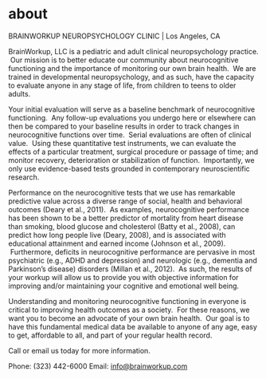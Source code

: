 # about

BRAINWORKUP NEUROPSYCHOLOGY CLINIC | Los Angeles, CA

BrainWorkup, LLC is a pediatric and adult clinical neuropsychology practice.  Our mission is to better educate our community about neurocognitive functioning and the importance of monitoring our own brain health.  We are trained in developmental neuropsychology, and as such, have the capacity to evaluate anyone in any stage of life, from children to teens to older adults.

Your initial evaluation will serve as a baseline benchmark of neurocognitive functioning.  Any follow-up evaluations you undergo here or elsewhere can then be compared to your baseline results in order to track changes in neurocognitive functions over time.  Serial evaluations are often of clinical value.  Using these quantitative test instruments, we can evaluate the effects of a particular treatment, surgical procedure or passage of time; and monitor recovery, deterioration or stabilization of function.  Importantly, we only use evidence-based tests grounded in contemporary neuroscientific research.

Performance on the neurocognitive tests that we use has remarkable predictive value across a diverse range of social, health and behavioral outcomes (Deary et al., 2011).  As examples, neurocognitive performance has been shown to be a better predictor of mortality from heart disease than smoking, blood glucose and cholesterol (Batty et al., 2008), can predict how long people live (Deary, 2008), and is associated with educational attainment and earned income (Johnson et al., 2009).  Furthermore, deficits in neurocognitive performance are pervasive in most psychiatric (e.g., ADHD and depression) and neurologic (e.g., dementia and Parkinson’s disease) disorders (Millan et al., 2012).  As such, the results of your workup will allow us to provide you with objective information for improving and/or maintaining your cognitive and emotional well being.

Understanding and monitoring neurocognitive functioning in everyone is critical to improving health outcomes as a society.  For these reasons, we want you to become an advocate of your own brain health.  Our goal is to have this fundamental medical data be available to anyone of any age, easy to get, affordable to all, and part of your regular health record.

Call or email us today for more information.

Phone: (323) 442-6000
Email: info@brainworkup.com